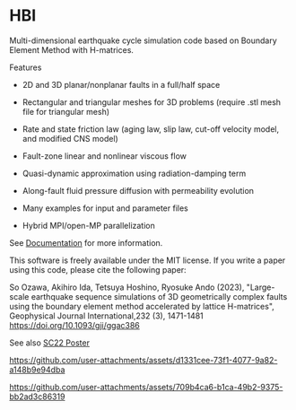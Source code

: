 # HBI
Multi-dimensional earthquake cycle simulation code based on Boundary Element Method with H-matrices.

Features

- 2D and 3D planar/nonplanar faults in a full/half space

- Rectangular and triangular meshes for 3D problems (require .stl mesh file for triangular mesh)

- Rate and state friction law (aging law, slip law, cut-off velocity model, and modified CNS model)

- Fault-zone linear and nonlinear viscous flow

- Quasi-dynamic approximation using radiation-damping term

- Along-fault fluid pressure diffusion with permeability evolution

- Many examples for input and parameter files

- Hybrid MPI/open-MP parallelization

See [Documentation](https://drive.google.com/file/d/11sz9B5U3q397B129x-DdEnj3AT5XTuxB/view?usp=sharing) for more information.

This software is freely available under the MIT license.
If you write a paper using this code, please cite the following paper:

So Ozawa, Akihiro Ida, Tetsuya Hoshino, Ryosuke Ando (2023),
"Large-scale earthquake sequence simulations of 3D geometrically complex faults using the boundary element method accelerated by lattice H-matrices", Geophysical Journal International,232 (3), 1471-1481 https://doi.org/10.1093/gji/ggac386

See also [SC22 Poster](https://sc22.supercomputing.org/presentation/?id=rpost105&sess=sess274)

https://github.com/user-attachments/assets/d1331cee-73f1-4077-9a82-a148b9e94dba

https://github.com/user-attachments/assets/709b4ca6-b1ca-49b2-9375-bb2ad3c86319



